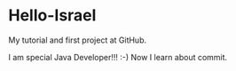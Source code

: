 # Hello-Israel
My tutorial and first project at GitHub.

I am special Java Developer!!! :-)
Now I learn about commit. 
